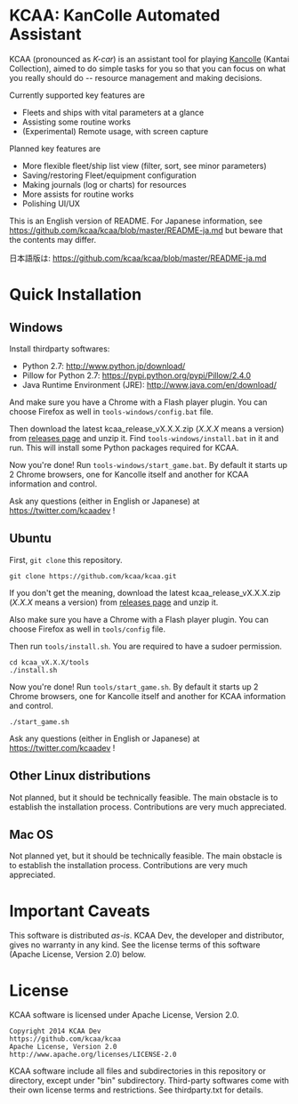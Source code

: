 # KCAA: KanColle Automated Assistant

KCAA (pronounced as *K-car*) is an assistant tool for playing
[Kancolle](http://www.dmm.com/netgame/feature/kancolle.html) (Kantai
Collection), aimed to do simple tasks for you so that you can focus on what you
really should do -- resource management and making decisions.

Currently supported key features are
- Fleets and ships with vital parameters at a glance
- Assisting some routine works
- (Experimental) Remote usage, with screen capture

Planned key features are
- More flexible fleet/ship list view (filter, sort, see minor parameters)
- Saving/restoring Fleet/equipment configuration
- Making journals (log or charts) for resources
- More assists for routine works
- Polishing UI/UX

This is an English version of README. For Japanese information, see
https://github.com/kcaa/kcaa/blob/master/README-ja.md but beware that the
contents may differ.

日本語版は: https://github.com/kcaa/kcaa/blob/master/README-ja.md

# Quick Installation

## Windows

Install thirdparty softwares:

- Python 2.7: http://www.python.jp/download/
- Pillow for Python 2.7: https://pypi.python.org/pypi/Pillow/2.4.0
- Java Runtime Environment (JRE): http://www.java.com/en/download/

And make sure you have a Chrome with a Flash player plugin. You can choose
Firefox as well in `tools-windows/config.bat` file.

Then download the latest kcaa_release_vX.X.X.zip (*X.X.X* means a version) from
[releases page](https://github.com/kcaa/kcaa/releases)
and unzip it.
Find `tools-windows/install.bat` in it and run. This will install some Python
packages required for KCAA.

Now you're done! Run `tools-windows/start_game.bat`. By default it starts up 2
Chrome browsers, one for Kancolle itself and another for KCAA information and
control.

Ask any questions (either in English or Japanese) at
https://twitter.com/kcaadev !

## Ubuntu

First, `git clone` this repository.

    git clone https://github.com/kcaa/kcaa.git

If you don't get the meaning, download the latest kcaa_release_vX.X.X.zip
(*X.X.X* means a version) from
[releases page](https://github.com/kcaa/kcaa/releases)
and unzip it.

Also make sure you have a Chrome with a Flash player plugin. You can choose
Firefox as well in `tools/config` file.

Then run `tools/install.sh`. You are required to have a sudoer permission.

    cd kcaa_vX.X.X/tools
    ./install.sh

Now you're done! Run `tools/start_game.sh`. By default it starts up 2 Chrome
browsers, one for Kancolle itself and another for KCAA information and control.

    ./start_game.sh

Ask any questions (either in English or Japanese) at
https://twitter.com/kcaadev !

## Other Linux distributions

Not planned, but it should be technically feasible.
The main obstacle is to establish the installation process.
Contributions are very much appreciated.

## Mac OS

Not planned yet, but it should be technically feasible.
The main obstacle is to establish the installation process.
Contributions are very much appreciated.

# Important Caveats

This software is distributed *as-is*. KCAA Dev, the developer and distributor,
gives no warranty in any kind. See the license terms of this software (Apache
License, Version 2.0) below.

# License

KCAA software is licensed under Apache License, Version 2.0.

    Copyright 2014 KCAA Dev
    https://github.com/kcaa/kcaa
    Apache License, Version 2.0
    http://www.apache.org/licenses/LICENSE-2.0

KCAA software include all files and subdirectories in this repository or
directory, except under "bin" subdirectory.
Third-party softwares come with their own license terms and restrictions. See
thirdparty.txt for details.
